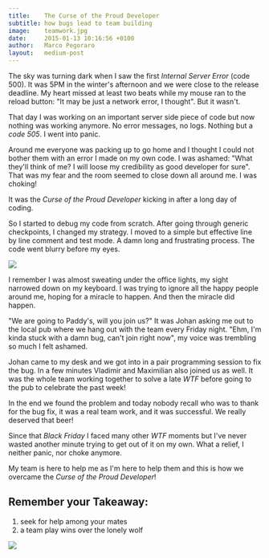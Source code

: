 ```yaml
---
title:    The Curse of the Proud Developer
subtitle: how bugs lead to team building
image:    teamwork.jpg
date:     2015-01-13 10:16:56 +0100
author:   Marco Pegoraro
layout:   medium-post
---
```


The sky was turning dark when I saw the first _Internal Server Error_ (code 500). It was 5PM in the winter's afternoon and we were close to the release deadline. My heart missed at least two beats while my mouse ran to the reload button: "It may be just a network error, I thought". But it wasn't.

That day I was working on an important server side piece of code but now nothing was working anymore. No error messages, no logs. Nothing but a _code 505_. I went into panic.

Around me everyone was packing up to go home and I thought I could not bother them with an error I made on my own code. I was ashamed: "What they'll think of me? I will loose my credibility as good developer for sure". That was my fear and the room seemed to close down all around me. I was choking!

It was the _Curse of the Proud Developer_ kicking in after a long day of coding.

So I started to debug my code from scratch. After going through generic checkpoints, I changed my strategy. I moved to a simple but effective line by line comment and test mode. A damn long and frustrating process. The code went blurry before my eyes.

<img src="{{ site.basepath }}images/articles/panic.jpg"
     class="img-circle center-block post-img" />

I remember I was almost sweating under the office lights, my sight narrowed down on my keyboard. I was trying to ignore all the happy people around me, hoping for a miracle to happen. And then the miracle did happen.

"We are going to Paddy's, will you join us?" It was Johan asking me out to the local pub where we hang out with the team every Friday night. "Ehm, I'm kinda stuck with a damn bug, can't join right now", my voice was trembling so much I felt ashamed.

Johan came to my desk and we got into in a pair programming session to fix the bug. In a few minutes Vladimir and Maximilian also joined us as well. It was the whole team working together to solve a late _WTF_ before going to the pub to celebrate the past week!

In the end we found the problem and today nobody recall who was to thank for the bug fix, it was a real team work, and it was successful. We really deserved that beer!

Since that _Black Friday_ I faced many other _WTF_ moments but I've never wasted another minute trying to get out of it on my own. What a relief, I neither panic, nor choke anymore.

My team is here to help me as I'm here to help them and this is how we overcame the _Curse of the Proud Developer_!

## Remember your Takeaway:

1. seek for help among your mates
2. a team play wins over the lonely wolf

<img src="{{ site.basepath }}images/articles/teamwork.jpg"
     class="img-circle center-block post-img" />
